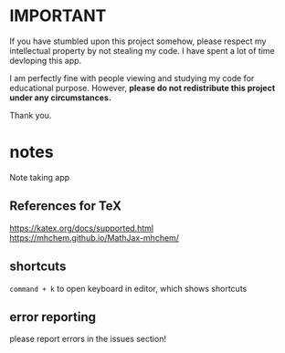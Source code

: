 # IMPORTANT

If you have stumbled upon this project somehow, please respect my intellectual property by not stealing my code. I have spent a lot of time devloping this app.

I am perfectly fine with people viewing and studying my code for educational purpose.
However, **please do not redistribute this project under any circumstances.**

Thank you.

# notes
Note taking app

## References for TeX
https://katex.org/docs/supported.html  
https://mhchem.github.io/MathJax-mhchem/

## shortcuts
`command + k` to open keyboard in editor, which shows shortcuts

## error reporting
please report errors in the issues section!
